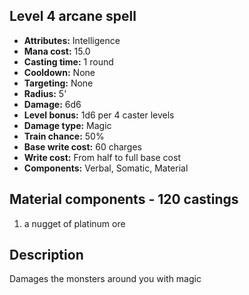 ## Level 4 arcane spell

- **Attributes:** Intelligence
- **Mana cost:** 15.0
- **Casting time:** 1 round
- **Cooldown:** None
- **Targeting:** None
- **Radius:** 5'
- **Damage:** 6d6
- **Level bonus:** 1d6 per 4 caster levels
- **Damage type:** Magic
- **Train chance:** 50%
- **Base write cost:** 60 charges
- **Write cost:** From half to full base cost
- **Components:** Verbal, Somatic, Material

## Material components - 120 castings

1. a nugget of platinum ore

## Description

Damages the monsters around you with magic
